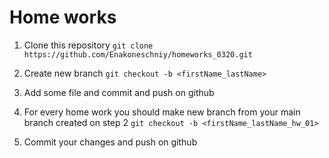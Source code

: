 # Home works

1) Clone this repository ``git clone https://github.com/Enakoneschniy/homeworks_0320.git``

2) Create new branch ``git checkout -b <firstName_lastName>``

3) Add some file and commit and push on github

4) For every home work you should make new branch from your main branch created on step 2 ``git checkout -b <firstName_lastName_hw_01>``

5) Commit your changes and push on github
